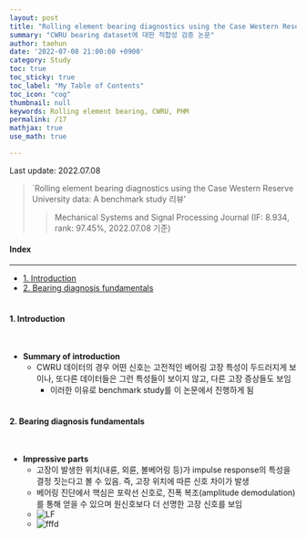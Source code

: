 ```yaml
---
layout: post
title: "Rolling element bearing diagnostics using the Case Western Reserve University data: A benchmark study 리뷰"
summary: "CWRU bearing dataset에 대한 적합성 검증 논문"
author: taehun
date: '2022-07-08 21:00:00 +0900'
category: Study
toc: true
toc_sticky: true
toc_label: "My Table of Contents"
toc_icon: "cog"
thumbnail: null
keywords: Rolling element bearing, CWRU, PHM
permalink: /17
mathjax: true
use_math: true

---
```


Last update: 2022.07.08<br>

> `Rolling element bearing diagnostics using the Case Western Reserve University data: A benchmark study 리뷰'<br>
> > Mechanical Systems and Signal Processing Journal (IF: 8.934, rank: 97.45%, 2022.07.08 기준)

#### Index
---

- [1. Introduction](#1-introduction)
- [2. Bearing diagnosis fundamentals](#2-bearing-diagnosis-fundamentals)<br><br>

#### **1. Introduction**
  
<br>

- **Summary of introduction**
  - CWRU 데이터의 경우 어떤 신호는 고전적인 베어링 고장 특성이 두드러지게 보이나, 또다른 데이터들은 그런 특성들이 보이지 않고, 다른 고장 증상들도 보임
    - 이러한 이유로 benchmark study를 이 논문에서 진행하게 됨<br><br>

#### **2. Bearing diagnosis fundamentals**

<br>

- **Impressive parts**
  - 고장이 발생한 위치(내륜, 외륜, 볼베어링 등)가 impulse response의 특성을 결정 짓는다고 볼 수 있음. 즉, 고장 위치에 따른 신호 차이가 발생
  - 베어링 진단에서 핵심은 포락선 신호로, 진폭 복조(amplitude demodulation)를 통해 얻을 수 있으며 원신호보다 더 선명한 고장 신호를 보임
  - ![LF](https://latex.codecogs.com/svg.image?BPFO=\frac{nf_r}{2}(1-\frac{d}{D}cos\phi))
  - ![fffd](https://user-images.githubusercontent.com/86653075/177991220-ad0fb6db-5f22-4900-b2bd-0eda7d849f33.gif)


<br>

